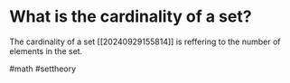 # What is the cardinality of a set? 
The cardinality of a set [[20240929155814]] is reffering to the number of elements in the set.

#math #settheory